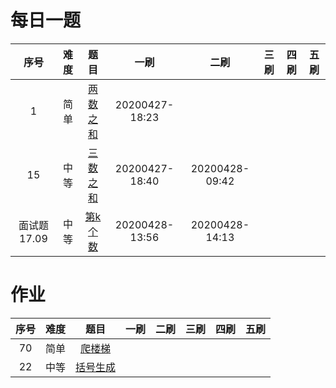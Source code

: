 # 每日一题
|序号|难度|题目|一刷|二刷|三刷|四刷|五刷|
|:--:|:--:|:--:|:--:|:--:|:--:|:--:|:--:|
1|简单|[两数之和](https://leetcode-cn.com/problems/two-sum/)|20200427-18:23| | | | |
15|中等|[三数之和](https://leetcode-cn.com/problems/3sum/)|20200427-18:40| 20200428-09:42| | | |
面试题17.09|中等|[第k个数](https://leetcode-cn.com/problems/get-kth-magic-number-lcci/)|20200428-13:56|20200428-14:13||||




# 作业

|序号|难度|题目|一刷|二刷|三刷|四刷|五刷|
|:--:|:--:|:--:|:--:|:--:|:--:|:--:|:--:|
70|简单|[爬楼梯](https://leetcode-cn.com/problems/climbing-stairs/)| | | | | |
22|中等|[括号生成](https://leetcode-cn.com/problems/generate-parentheses/)| | | | | |
